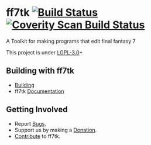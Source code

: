 ff7tk  [![Build Status](https://travis-ci.org/sithlord48/ff7tk.svg?branch=master)](https://travis-ci.org/sithlord48/ff7tk)
<a href="https://scan.coverity.com/projects/4162">
  <img alt="Coverity Scan Build Status"
       src="https://scan.coverity.com/projects/4162/badge.svg"/>
</a>
===
A Toolkit for making programs that edit final fantasy 7

This project is under [LGPL-3.0]+

## Building with ff7tk
 - [Building]
 - ff7tk [Documentation]

## Getting Involved
 - Report [Bugs].
 - Support us by making a [Donation].
 - [Contribute] to ff7tk.

[Bugs]:https://github.com/sithlord48/ff7tk/issues
[Documentation]:http://sithlord48.github.io/ff7tk/
[LGPL-3.0]:https://www.gnu.org/licenses/lgpl.html
[Building]:http://sithlord48.github.io/ff7tk/md_build.html
[Contribute]:http://sithlord48.github.io/ff7tk/md_contrib.html
[Donation]:http://sourceforge.net/p/blackchocobo/donate/
